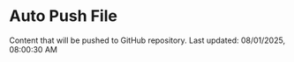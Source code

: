 # Auto Push File

Content that will be pushed to GitHub repository.
Last updated: 08/01/2025, 08:00:30 AM
